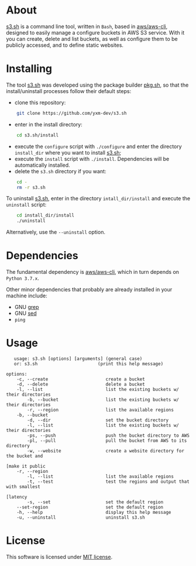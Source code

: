 About
======

[s3.sh](https://github.com/yxm-dev/s3.sh) is a command line tool, written in `Bash`, based in
[aws/aws-cli](https://github.com/aws/aws-cli), designed to easily manage a configure buckets in AWS S3
service. With it you can create, delete and list buckets, as well as configure them to be publicly accessed,
and to define static websites. 

Installing
======

The tool [s3.sh](https://github.com/yxm-dev/s3.sh) was developed using the package builder
[pkg.sh](https://github.com/yxm-dev/pkg.sh), so that the install/uninstall processes follow their default
steps:

* clone this repository:
    
```bash
    git clone https://github.com/yxm-dev/s3.sh
```

* enter in the install directory:
    
```bash
    cd s3.sh/install
```

* execute the `configure` script with `./configure` and enter the directory `install_dir` where you want to
  install [s3.sh](https://github.com/yxm-dev/s3.sh);
* execute the `install` script with `./install`. Dependencies will be automatically installed.
* delete the `s3.sh` directory if you want:
    
```bash
    cd -
    rm -r s3.sh
```

To uninstall [s3.sh](https://github.com/yxm-dev/s3.sh), enter in the directory `intall_dir/install` and
execute the `uninstall` script:

```bash
    cd install_dir/install
    ./uninstall
```

Alternatively, use the `--uninstall` option.

Dependencies
======

The fundamental dependency is [aws/aws-cli](https://github.com/aws/aws-cli), which in turn depends on `Python 3.7.x`.

Other minor dependencies that probably are already installed in your machine include:

* GNU [grep](https://www.gnu.org/software/grep/)
* GNU [sed](https://www.gnu.org/software/sed/)
* `ping`

Usage
======

```
   usage: s3.sh [options] [arguments] (general case)
   or: s3.sh                       (print this help message)

options:
    -c, --create                      create a bucket
    -d, --delete                      delete a bucket
    -l, --list                        list the existing buckets w/ their directories
        -b, --bucket                  list the existing buckets w/ their directories  
        -r, --region                  list the available regions
    -b, --bucket
        -d, --dir                     set the bucket directory
        -l, --list                    list the existing buckets w/ their directories
        -ps, --push                   push the bucket directory to AWS
        -pl, --pull                   pull the bucket from AWS to its directory
        -w, --website                 create a website directory for the bucket and
                                                                    [make it public
    -r, --region
        -l, --list                    list the available regions
        -t, --test                    test the regions and output that with smallest
                                                                            [latency
        -s, --set                     set the default region
    --set-region                      set the default region
    -h, --help                        display this help message
    -u, --uninstall                   uninstall s3.sh
```

License
=====

This software is licensed under [MIT license](https://github.com/yxm-dev/s3.sh/LICENSE).
